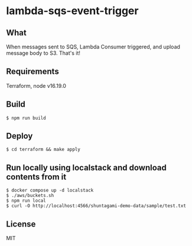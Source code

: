 # lambda-sqs-event-trigger

## What

When messages sent to SQS, Lambda Consumer triggered, and upload message body to S3. That's it!

## Requirements

Terraform, node v16.19.0

## Build

```
$ npm run build
```

## Deploy

```
$ cd terraform && make apply
```

## Run locally using localstack and download contents from it

```
$ docker compose up -d localstack
$ ./aws/buckets.sh
$ npm run local
$ curl -O http://localhost:4566/shuntagami-demo-data/sample/test.txt
```

## License

MIT
